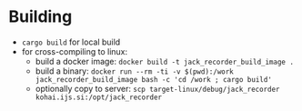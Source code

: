 # Building

* `cargo build` for local build
* for cross-compiling to linux:
    * build a docker image: `docker build -t jack_recorder_build_image .`
    * build a binary: `docker run --rm -ti -v $(pwd):/work jack_recorder_build_image bash -c 'cd /work ; cargo build'`
    * optionally copy to server: `scp target-linux/debug/jack_recorder kohai.ijs.si:/opt/jack_recorder`